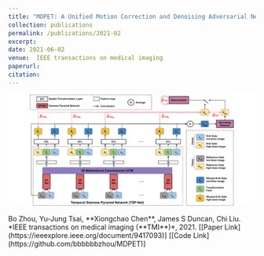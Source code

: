 ```yaml
---
title: "MDPET: A Unified Motion Correction and Denoising Adversarial Network for Low-Dose Gated PET"
collection: publications
permalink: /publications/2021-02
excerpt: 
date: 2021-06-02
venue:  IEEE transactions on medical imaging
paperurl:  
citation: 
---
```

<p align="center">
  <img width="700" src="../figures/2021-TMI-Zhou.png">
</p>
Bo Zhou, Yu-Jung Tsai, **Xiongchao Chen**, James S Duncan, Chi Liu. *IEEE transactions on medical imaging (**TMI**)*, 2021.  
[[Paper Link](https://ieeexplore.ieee.org/document/9417093)] [[Code Link](https://github.com/bbbbbbzhou/MDPET)]  

